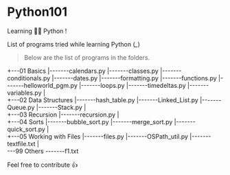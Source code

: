 # Python101
Learning :man_student: Python ! 

List of programs tried while learning Python (*_*)

> Below are the list of programs in the folders.

+---01 Basics
|-------calendars.py
|-------classes.py
|-------conditionals.py
|-------dates.py
|-------formatting.py
|-------functions.py
|-------helloworld_pgm.py
|-------loops.py
|-------timedeltas.py
|-------variables.py
|       
+---02 Data Structures
|-------hash_table.py
|-------Linked_List.py
|-------Queue.py
|-------Stack.py
|       
+---03 Recursion
|-------recursion.py
|       
+---04 Sorts
|-------bubble_sort.py
|-------merge_sort.py
|-------quick_sort.py
|       
+---05 Working with Files
|-------files.py
|-------OSPath_util.py
|-------textfile.txt
|       
\---99 Others
  -------f1.txt

Feel free to contribute :thumbsup:

